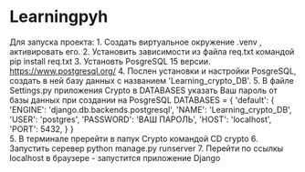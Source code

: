 # Learningpyh
Для запуска проекта:
    1. Создать виртуальное окружение .venv , активировать его.
    2. Установить зависимости из файла req.txt командой pip install req.txt
    3. Установть PosgreSQL 15 версии. https://www.postgresql.org/
    4. Послен установки и настройки PosgreSQL, создать в ней базу данных с названием 'Learning_crypto_DB'.
    5. В файле Settings.py приложения Crypto в DATABASES указать Ваш пароль от базы данных при создании на PosgreSQL
    DATABASES = {
    'default': {
        'ENGINE': 'django.db.backends.postgresql',
        'NAME': 'Learning_crypto_DB',
        'USER': 'postgres',
        'PASSWORD': 'ВАШ ПАРОЛЬ',
        'HOST': 'localhost',
        'PORT': 5432,
        }
    }   
    5. В терминале пререйти в папук Crypto командой CD crypto
    6. Запустить серевер python manage.py runserver
    7. Перейти по ссылкы localhost в браузере - запустится приложение Django